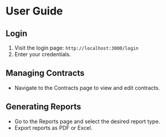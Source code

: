 # User Guide

## Login
1. Visit the login page: `http://localhost:3000/login`
2. Enter your credentials.

## Managing Contracts
- Navigate to the Contracts page to view and edit contracts.

## Generating Reports
- Go to the Reports page and select the desired report type.
- Export reports as PDF or Excel.